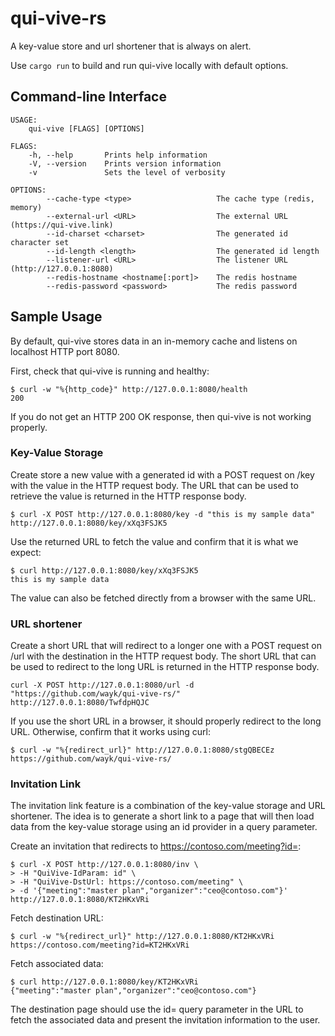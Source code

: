 # qui-vive-rs

A key-value store and url shortener that is always on alert.

Use `cargo run` to build and run qui-vive locally with default options.

## Command-line Interface

```
USAGE:
    qui-vive [FLAGS] [OPTIONS]

FLAGS:
    -h, --help       Prints help information
    -V, --version    Prints version information
    -v               Sets the level of verbosity

OPTIONS:
        --cache-type <type>                   The cache type (redis, memory)
        --external-url <URL>                  The external URL (https://qui-vive.link)
        --id-charset <charset>                The generated id character set
        --id-length <length>                  The generated id length
        --listener-url <URL>                  The listener URL (http://127.0.0.1:8080)
        --redis-hostname <hostname[:port]>    The redis hostname
        --redis-password <password>           The redis password
```

## Sample Usage

By default, qui-vive stores data in an in-memory cache and listens on localhost HTTP port 8080.

First, check that qui-vive is running and healthy:
```
$ curl -w "%{http_code}" http://127.0.0.1:8080/health
200
```

If you do not get an HTTP 200 OK response, then qui-vive is not working properly.

### Key-Value Storage

Create store a new value with a generated id with a POST request on /key with the value in the HTTP request body. The URL that can be used to retrieve the value is returned in the HTTP response body.
```
$ curl -X POST http://127.0.0.1:8080/key -d "this is my sample data"
http://127.0.0.1:8080/key/xXq3FSJK5
```

Use the returned URL to fetch the value and confirm that it is what we expect:
```
$ curl http://127.0.0.1:8080/key/xXq3FSJK5
this is my sample data
```

The value can also be fetched directly from a browser with the same URL.

### URL shortener

Create a short URL that will redirect to a longer one with a POST request on /url with the destination in the HTTP request body. The short URL that can be used to redirect to the long URL is returned in the HTTP response body.

```
curl -X POST http://127.0.0.1:8080/url -d "https://github.com/wayk/qui-vive-rs/"
http://127.0.0.1:8080/TwfdpHQJC
```

If you use the short URL in a browser, it should properly redirect to the long URL. Otherwise, confirm that it works using curl:

```
$ curl -w "%{redirect_url}" http://127.0.0.1:8080/stgQBECEz
https://github.com/wayk/qui-vive-rs/
```

### Invitation Link

The invitation link feature is a combination of the key-value storage and URL shortener. The idea is to generate a short link to a page that will then load data from the key-value storage using an id provider in a query parameter.

Create an invitation that redirects to https://contoso.com/meeting?id=<qui-vive-id>:
```
$ curl -X POST http://127.0.0.1:8080/inv \
> -H "QuiVive-IdParam: id" \
> -H "QuiVive-DstUrl: https://contoso.com/meeting" \
> -d '{"meeting":"master plan","organizer":"ceo@contoso.com"}'
http://127.0.0.1:8080/KT2HKxVRi
```

Fetch destination URL:
```
$ curl -w "%{redirect_url}" http://127.0.0.1:8080/KT2HKxVRi
https://contoso.com/meeting?id=KT2HKxVRi
```

Fetch associated data:
```
$ curl http://127.0.0.1:8080/key/KT2HKxVRi
{"meeting":"master plan","organizer":"ceo@contoso.com"}
```

The destination page should use the id=<qui-vive-id> query parameter in the URL to fetch the associated data and present the invitation information to the user.
